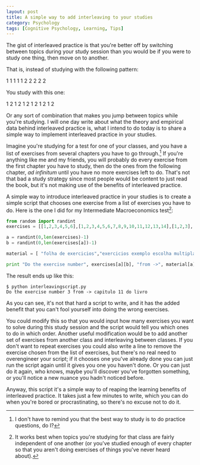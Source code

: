 ```yaml
---
layout: post
title: A simple way to add interleaving to your studies
category: Psychology
tags: [Cognitive Psychology, Learning, Tips]
---
```


The gist of interleaved practice is that you're better off by switching between topics during your study session than you would be if you were to study one thing, then move on to another.

That is, instead of studying with the following pattern:

1 1 1 1 1 2 2 2 2 2

You study with this one:

1 2 1 2 1 2 1 2 1 2 1 2

Or any sort of combination that makes you jump between topics while you're studying. I will one day write about what the theory and empirical data behind interleaved practice is, what I intend to do today is to share a simple way to implement interleaved practice in your studies.

Imagine you're studying for a test for one of your classes, and you have a list of exercises from several chapters you have to go through.[^a] If you're anything like me and my friends, you will probably do every exercise from the first chapter you have to study, then do the ones from the following chapter, *ad infinitum* until you have no more exercises left to do. That's not that bad a study strategy since most people would be content to just read the book, but it's not making use of the benefits of interleaved practice.

A simple way to introduce interleaved practice in your studies is to create a simple script that chooses one exercise from a list of exercises you have to do. Here is the one I did for my Intermediate Macroeconomics test[^b]:

``` python
from random import randint
exercises = [[1,2,3,4,5,6],[1,2,3,4,5,6,7,8,9,10,11,12,13,14],[1,2,3],[1,2,3,4,5,6],[1,2,3,4,5,6,7,8],[1,2,3,4]]

a = randint(0,len(exercises)-1)
b = randint(0,len(exercises[a])-1)

material = [ "folha de exercicios","exercicios exemplo escolha multipla","exercicios exemplo desenvolvimento","capitulo 11 do livro","capitulo 12 do livro","capitulo 14 do livro"]

print "Do the exercise number", exercises[a][b], "from ->", material[a]
```


The result ends up like this:

```
$ python interleavingscript.py
Do the exercise number 3 from -> capitulo 11 do livro
```

As you can see, it's not that hard a script to write, and it has the added benefit that you can't fool yourself into doing the wrong exercises.

You could modify this so that you would input how many exercises you want to solve during this study session and the script would tell you which ones to do in which order. Another useful modification would be to add another set of exercises from another class and interleaving between classes. If you don't want to repeat exercises you could also write a line to remove the exercise chosen from the list of exercises, but there's no real need to overengineer your script; if it chooses one you've already done you can just run the script again until it gives you one you haven't done. Or you can just do it again, who knows, maybe you'll discover you've forgotten something, or you'll notice a new nuance you hadn't noticed before.

Anyway, this script it's a simple way to of reaping the learning benefits of interleaved practice. It takes just a few minutes to write, which you can do when you're bored or procrastinating, so there's no excuse not to do it.


[^a]: I don't have to remind you that the best way to study is to do practice questions, do I?
[^b]: It works best when topics you're studying for that class are fairly independent of one another (or you've studied enough of every chapter so that you aren't doing exercises of things you've never heard about). 

